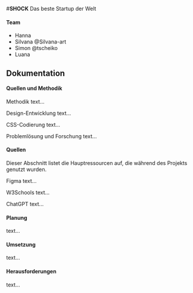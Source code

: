 #__SHOCK__
 Das beste Startup der Welt 

#### Team 
- Hanna
- Silvana @Silvana-art
- Simon @tscheiko
- Luana 

## Dokumentation

#### Quellen und Methodik

Methodik
text...

Design-Entwicklung
text...

CSS-Codierung
text...

Problemlösung und Forschung
text...


#### Quellen

Dieser Abschnitt listet die Hauptressourcen auf, die während des Projekts genutzt wurden.

Figma
text...

W3Schools
text...

ChatGPT
text...


#### Planung
text...


#### Umsetzung
text...


#### Herausforderungen
text...
